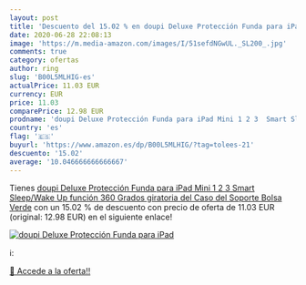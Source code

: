 ```yaml
---
layout: post
title: 'Descuento del 15.02 % en doupi Deluxe Protección Funda para iPad '
date: 2020-06-28 22:08:13
image: 'https://m.media-amazon.com/images/I/51sefdNGwUL._SL200_.jpg'
comments: true
category: ofertas
author: ring
slug: 'B00L5MLHIG-es'
actualPrice: 11.03 EUR
currency: EUR
price: 11.03
comparePrice: 12.98 EUR
prodname: 'doupi Deluxe Protección Funda para iPad Mini 1 2 3  Smart Sleep/Wake Up función 360 Grados giratoria del Caso del Soporte Bolsa  Verde'
country: 'es'
flag: '🇪🇸'
buyurl: 'https://www.amazon.es/dp/B00L5MLHIG/?tag=tolees-21'
descuento: '15.02'
average: '10.046666666666667'
---
```


Tienes [doupi Deluxe Protección Funda para iPad Mini 1 2 3  Smart Sleep/Wake Up función 360 Grados giratoria del Caso del Soporte Bolsa  Verde](https://www.amazon.es/dp/B00L5MLHIG/?tag=tolees-21) con un 15.02 % de descuento con precio de oferta de 11.03 EUR (original: 12.98 EUR) en el siguiente enlace!

[![doupi Deluxe Protección Funda para iPad ](https://m.media-amazon.com/images/I/51sefdNGwUL._SL200_.jpg)](https://www.amazon.es/dp/B00L5MLHIG/?tag=tolees-21)

ℹ️:


[🛒 Accede a la oferta!!](https://www.amazon.es/dp/B00L5MLHIG/?tag=tolees-21)
